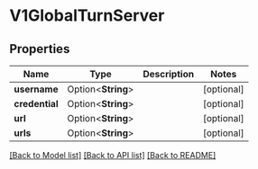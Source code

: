 # V1GlobalTurnServer

## Properties

Name | Type | Description | Notes
------------ | ------------- | ------------- | -------------
**username** | Option<**String**> |  | [optional]
**credential** | Option<**String**> |  | [optional]
**url** | Option<**String**> |  | [optional]
**urls** | Option<**String**> |  | [optional]

[[Back to Model list]](../README.md#documentation-for-models) [[Back to API list]](../README.md#documentation-for-api-endpoints) [[Back to README]](../README.md)



